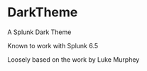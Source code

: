 # DarkTheme

A Splunk Dark Theme 

Known to work with Splunk 6.5

Loosely based on the work by Luke Murphey
